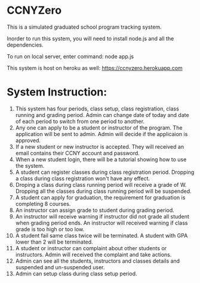 # CCNYZero
This is a simulated graduated school program tracking system. 

Inorder to run this system, you will need to install node.js and all the dependencies.

To run on local server, enter command: node app.js 

This system is host on heroku as well: https://ccnyzero.herokuapp.com


# System Instruction: 
1. This system has four periods, class setup, class registration, class running and grading period. Admin can change date of today and date of each period to switch from one period to another.
2. Any one can apply to be a student or instructor of the program. The application will be sent to admin. Admin will decide if the applicaion is approved.
3. If a new student or new instructor is accepted. They will received an email contains their CCNY account and password.
4. When a new student login, there will be a tutorial showing how to use the system.
5. A student can register classes during class registration period. Dropping a class during class registration won't have any effect. 
6. Droping a class during class running period will receive a grade of W. Dropping all the classes during class running period will be suspended.
7. A student can apply for graduation, the requirement for graduation is completing 8 courses.
8. An instructor can assign grade to student during grading period. 
9. An instructor will receive warning if instructor did not grade all student when grading period ends. An instructor will received warning if class grade is too high or too low.
10. A student fail same class twice will be terminated. A student with GPA lower than 2 will be terminated.
11. A student or instructor can complaint about other students or instructors. Admin will received the complaint and take actions.
12. Admin can see all the students, instructors and classes details and suspended and un-suspended user.
13. Admin can setup class during class setup period.
